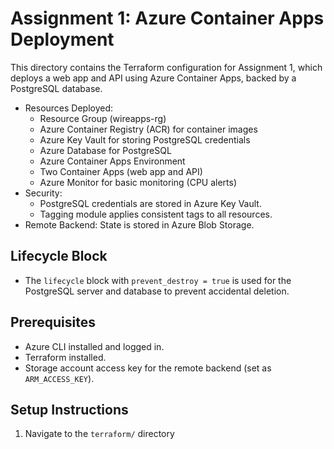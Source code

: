 # Assignment 1: Azure Container Apps Deployment

This directory contains the Terraform configuration for Assignment 1, which deploys a web app and API using Azure Container Apps, backed by a PostgreSQL database.

- Resources Deployed:
  - Resource Group (wireapps-rg)
  - Azure Container Registry (ACR) for container images
  - Azure Key Vault for storing PostgreSQL credentials
  - Azure Database for PostgreSQL
  - Azure Container Apps Environment
  - Two Container Apps (web app and API)
  - Azure Monitor for basic monitoring (CPU alerts)
- Security:
  - PostgreSQL credentials are stored in Azure Key Vault.
  - Tagging module applies consistent tags to all resources.
- Remote Backend: State is stored in Azure Blob Storage.
  
## Lifecycle Block
- The `lifecycle` block with `prevent_destroy = true` is used for the PostgreSQL server and database to prevent accidental deletion.

## Prerequisites
- Azure CLI installed and logged in.
- Terraform installed.
- Storage account access key for the remote backend (set as `ARM_ACCESS_KEY`).

## Setup Instructions
1. Navigate to the `terraform/` directory
